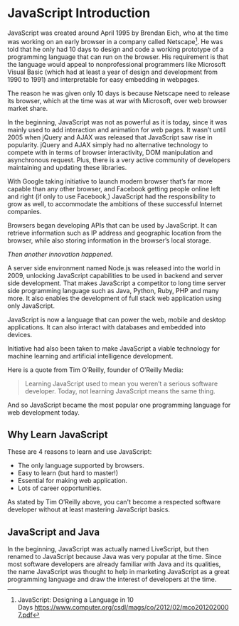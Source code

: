 # JavaScript Introduction

JavaScript was created around April 1995 by Brendan Eich, who at the time was working on an early browser in a company called Netscape[^1]. He was told that he only had 10 days to design and code a working prototype of a programming language that can run on the browser. His requirement is that the language would appeal to nonprofessional programmers like Microsoft Visual Basic (which had at least a year of design and development from 1990 to 1991) and interpretable for easy embedding in webpages.

The reason he was given only 10 days is because Netscape need to release its browser, which at the time was at war with Microsoft, over web browser market share.

In the beginning, JavaScript was not as powerful as it is today, since it was mainly used to add interaction and animation for web pages. It wasn’t until 2005 when jQuery and AJAX was released that JavaScript saw rise in popularity. jQuery and AJAX simply had no alternative technology to compete with in terms of browser interactivity, DOM manipulation and asynchronous request. Plus, there is a very active community of developers maintaining and updating these libraries.

With Google taking initiative to launch modern browser that’s far more capable than any other browser, and Facebook getting people online left and right (if only to use Facebook,) JavaScript had the responsibility to grow as well, to accommodate the ambitions of these successful Internet companies.

Browsers began developing APIs that can be used by JavaScript. It can retrieve information such as IP address and geographic location from the browser, while also storing information in the browser’s local storage.

_Then another innovation happened._

A server side environment named Node.js was released into the world in 2009, unlocking JavaScript capabilities to be used in backend and server side development. That makes JavaScript a competitor to long time server side programming language such as Java, Python, Ruby, PHP and many more. It also enables the development of full stack web application using only JavaScript.

JavaScript is now a language that can power the web, mobile and desktop applications. It can also interact with databases and embedded into devices.

Initiative had also been taken to make JavaScript a viable technology for machine learning and artificial intelligence development.

Here is a quote from Tim O’Reilly, founder of O’Reilly Media:

> Learning JavaScript used to mean you weren’t a serious software developer. Today, not learning JavaScript means the same thing.

And so JavaScript became the most popular one programming language for web development today.

## Why Learn JavaScript

These are 4 reasons to learn and use JavaScript:

* The only language supported by browsers.
* Easy to learn (but hard to master!)
* Essential for making web application.
* Lots of career opportunities.

As stated by Tim O’Reilly above, you can't become a respected software developer without at least mastering JavaScript basics.

## JavaScript and Java

In the beginning, JavaScript was actually named LiveScript, but then renamed to JavaScript because Java was very popular at the time. Since most software developers are already familiar with Java and its qualities, the name JavaScript was thought to help in marketing JavaScript as a great programming language and draw the interest of developers at the time.

[^1]: JavaScript: Designing a Language in 10 Days <https://www.computer.org/csdl/mags/co/2012/02/mco2012020007.pdf>